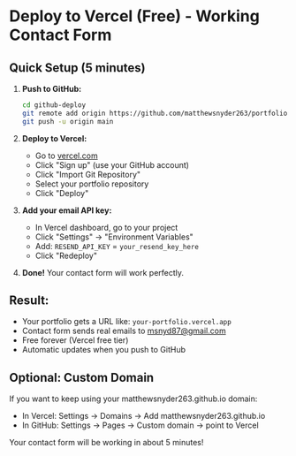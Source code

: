 # Deploy to Vercel (Free) - Working Contact Form

## Quick Setup (5 minutes)

1. **Push to GitHub:**
   ```bash
   cd github-deploy
   git remote add origin https://github.com/matthewsnyder263/portfolio.git
   git push -u origin main
   ```

2. **Deploy to Vercel:**
   - Go to [vercel.com](https://vercel.com)
   - Click "Sign up" (use your GitHub account)
   - Click "Import Git Repository"  
   - Select your portfolio repository
   - Click "Deploy"

3. **Add your email API key:**
   - In Vercel dashboard, go to your project
   - Click "Settings" → "Environment Variables"
   - Add: `RESEND_API_KEY` = `your_resend_key_here`
   - Click "Redeploy"

4. **Done!** Your contact form will work perfectly.

## Result:
- Your portfolio gets a URL like: `your-portfolio.vercel.app`
- Contact form sends real emails to msnyd87@gmail.com
- Free forever (Vercel free tier)
- Automatic updates when you push to GitHub

## Optional: Custom Domain
If you want to keep using your matthewsnyder263.github.io domain:
- In Vercel: Settings → Domains → Add matthewsnyder263.github.io
- In GitHub: Settings → Pages → Custom domain → point to Vercel

Your contact form will be working in about 5 minutes!